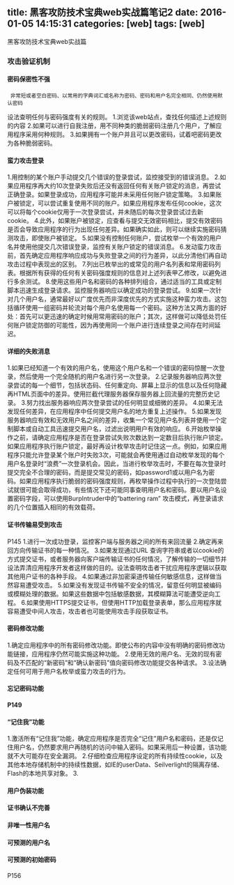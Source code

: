 title: 黑客攻防技术宝典web实战篇笔记2
date: 2016-01-05 14:15:31
categories: [web]
tags: [web]
---

黑客攻防技术宝典web实战篇
<!--more-->
### 攻击验证机制

#### 密码保密性不强
     非常短或者空白密码、以常用的字典词汇或名称为密码、密码和用户名完全相同、仍然使用默认密码
设法查明任何与密码强度有关的规则。
1.浏览该web站点，查找任何描述上述规则的内容
2.如果可以进行自我注册，用不同种类的脆弱密码注册几个用户，了解应用程序采用何种规则。
3.如果拥有一个账户并且可以更改密码，试着吧密码更改为各种脆弱密码。
#### 蛮力攻击登录
1.用控制的某个账户手动提交几个错误的登录尝试，监控接受到的错误消息。
2.如果应用程序再大约10次登录失败后还没有返回任何有关账户锁定的消息，再尝试正确登录。如果登录成功，应用程序可能并未采用任何账户锁定策略。
3.如果账户被锁定，可以尝试重复使用不同的账户。如果应用程序发布任何cookie，这次可以将每个cookie仅用于一次登录尝试，并未随后的每次登录尝试过去新cookie。
4.此外，如果账户被锁定，应查看与提交无效密码相比，提交有效密码是否会导致应用程序的行为出现任何差异。如果确实如此，则可以继续实施密码猜测攻击，即使账户被锁定。
5.如果没有控制任何账户，尝试枚举一个有效的用户名并使用他提交几次错误登录，监控有关账户锁定的错误消息。
6.发动蛮力攻击前，首先确定应用程序响应成功与失败登录之间的行为差异，以此分清他们再自动攻击过程中表现出的区别。
7.列出已枚举出的或常见的用户名列表和常用密码列表。根据所有获得的任何有关密码强度规则的信息对上述列表甲乙修改，以避免进行多余测试。
8.使用这些用户名和密码的各种排列组合，通过适当的工具或定制脚本迅速生成登录请求。监控服务器响应以确定成功的登录尝试。
9.如果一次针对几个用户名，通常最好以广度优先而非深度优先的方式实施这种蛮力攻击。这包括循环使用一组密码并轮流对每个用户名使用每一个密码。这种方法又两方面的好处：首先可以更迅速的确定时候用常用密码的账户；其次，这样做可以降低处罚任何账户锁定防御的可能性，因为再使用同一个账户进行连续登录之间存在时间延迟。

#### 详细的失败消息
1.如果已经知道一个有效的用户名，使用这个用户名和一个错误的密码惊醒一次登录，然后使用一个完全随机的用户名进行另一次登录。
2.记录服务器响应两次登录尝试的每一个细节，包括状态码、任何重定向、屏幕上显示的信息以及任何隐藏再HTML页面中的差异。使用拦截代理服务器保存服务器上回流量的完整历史记录。
3.努力找出服务器响应两次登录尝试的任何明显或细微的差异。
4.如果无法发现任何差异，在应用程序中任何提交用户名的地方重复上述操作。
5.如果发现服务器响应有效和无效用户名之间的差异，收集一个常见用户名列表并使用一个定制脚本或自动工具迅速提交用户名，过滤出说明用户有效的响应。
6.开始枚举操作之前，请确定应用程序是否在登录尝试失败次数达到一定数目后执行账户锁定。如果应用程序执行账户锁定，最好再设计枚举攻击时记住这一点。例如，如果应用程序只能允许登录某个账户时失败3次，可能就会再使用通过自动枚举发现的每个用户名登录时“浪费”一次登录机会。因此，当进行枚举攻击时，不要在每次登录时提交完全不合理的密码，而是提交常见的密码，如password1或以用户名为密码。如果应用程序执行脆弱的密码强度规则，再枚举操作过程中执行的一次登陆尝试就很可能会取得成功，有些情况下还可能同事查明用户名和密码。要以用户名设置密码字段，可以使用BurpIntruder中的“battering ram” 攻击模式，再登录请求的几个位置插入相同的有效载荷。

#### 证书传输易受到攻击 
P145
1.进行一次成功登录，监控客户端与服务器之间的所有来回流量
2.确定再来回方向传输证书的每一种情况。
3.如果发现通过URL 查询字符串或者以cookie的方式提交证书，或者服务器向客户端传输证书的任何情况，了解传输的一切细节并设法弄清应用程序开发者这样做的目的。设法查明攻击者干扰应用程序逻辑以获取其他用户证书的各种手段。
4.如果通过非加密渠道传输任何敏感信息，这样做当然容易遭受攻击。
5.如果没有发现证书传输不安全的情况，留意任何明显被编码或模糊处理的数据。如果这些数据中包括敏感数据，其模糊算法可能遭受逆向工程。
6.如果使用HTTPS提交证书，但使用HTTP加载登录表单，那么应用程序就容易遭受中间人攻击，攻击者也可能使用攻击手段获取证书。

#### 密码修改功能
1.确定应用程序中的所有密码修改功能。即使公布的内容中没有明确的密码修改功能链接，应用程序仍然可能实施这种功能。
2.使用无效的用户名、无效的现有密码及不匹配的“新密码”和“确认新密码”值向密码修改功能提交各种请求。
3.设法确定任何可用于用户名枚举或蛮力攻击的行为。
#### 忘记密码功能

####  P149
####  “记住我”功能 
1.激活所有“记住我”功能，确定应用程序是否完全“记住”用户名和密码，还是仅记住用户名，仍然要求用户再随机的访问中输入密码。如果采用后一种设置，该功能就不大可能存在安全漏洞。
2.仔细检查应用程序设定的所有持续性cookie，以及其他本地存储机制中的持续性数据，如IE的userData、Seilverlight的隔离存储、Flash的本地共享对象。
3.
#### 用户伪装功能
#### 证书确认不完善
#### 非唯一性用户名
#### 可预测的用户名
#### 可预测的初始密码
P156

